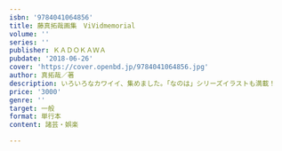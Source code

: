 ```yaml
---
isbn: '9784041064856'
title: 藤真拓哉画集　ViVidmemorial
volume: ''
series: ''
publisher: ＫＡＤＯＫＡＷＡ
pubdate: '2018-06-26'
cover: 'https://cover.openbd.jp/9784041064856.jpg'
author: 真拓哉／著
description: いろいろなカワイイ、集めました。「なのは」シリーズイラストも満載！
price: '3000'
genre: ''
target: 一般
format: 単行本
content: 諸芸・娯楽

---
```

